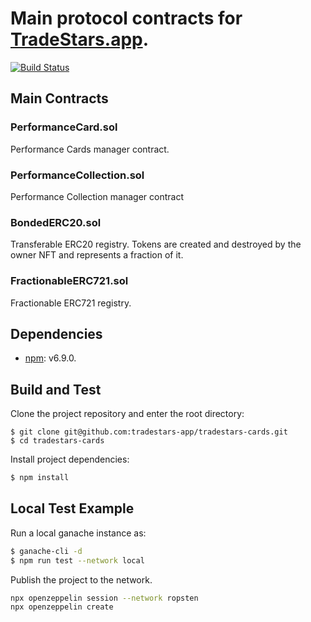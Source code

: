 # Main protocol contracts for [TradeStars.app](https://tradestars.app).
[![Build Status](https://travis-ci.com/tradestars-app/tradestars-contracts.svg?branch=master)](https://travis-ci.com/tradestars-app/tradestars-contracts)

## Main Contracts

### PerformanceCard.sol
Performance Cards manager contract.

### PerformanceCollection.sol
Performance Collection manager contract

### BondedERC20.sol
Transferable ERC20 registry. Tokens are created and destroyed by the owner NFT and represents a fraction of it.

### FractionableERC721.sol
Fractionable ERC721 registry.

## Dependencies
- [npm](https://www.npmjs.com/): v6.9.0.

## Build and Test
Clone the project repository and enter the root directory:

```
$ git clone git@github.com:tradestars-app/tradestars-cards.git
$ cd tradestars-cards
```

Install project dependencies:

```bash
$ npm install
```

## Local Test Example

Run a local ganache instance as:

```bash
$ ganache-cli -d
$ npm run test --network local
```

Publish the project to the network.

```bash
npx openzeppelin session --network ropsten
npx openzeppelin create
```